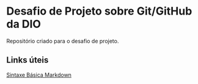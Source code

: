 # Desafio de Projeto sobre Git/GitHub da DIO
Repositório criado para o desafio de projeto.

## Links úteis

[Sintaxe Básica Markdown](https://www.markdownguide.org/basic-syntax/)
